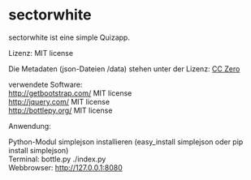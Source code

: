 # sectorwhite

sectorwhite ist eine simple Quizapp.

Lizenz: MIT license

Die Metadaten (json-Dateien /data) stehen unter der Lizenz: <a href="http://creativecommons.org/publicdomain/zero/1.0/">CC Zero</a>

verwendete Software:    
http://getbootstrap.com/ MIT license   
http://jquery.com/ MIT license   
http://bottlepy.org/ MIT license   

Anwendung:

Python-Modul simplejson installieren (easy_install simplejson oder pip install simplejson)   
Terminal: bottle.py ./index.py   
Webbrowser: http://127.0.0.1:8080   

